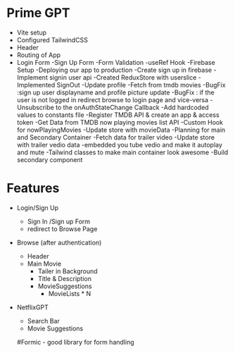 # Prime GPT

- Vite setup
- Configured TailwindCSS 
- Header
- Routing of App
- Login Form
-Sign Up Form
-Form Validation
-useRef Hook
-Firebase Setup
-Deploying our app to production
-Create sign up in firebase
-Implement signin user api
-Created ReduxStore with userslice
-Implemented SignOut
-Update profile
-Fetch from tmdb movies
-BugFix :sign up user displayname and profile picture update
-BugFix : if the user is not logged in redirect browse to login page and vice-versa
-Unsubscribe to the onAuthStateChange Callback
-Add hardcoded values to constants file
-Register TMDB API & create an app & access token
-Get Data from TMDB now playing movies list API
-Custom Hook for nowPlayingMovies
-Update store with movieData
-Planning for main and Secondary Container 
-Fetch data for trailer video
-Update store with trailer vedio data
-embedded you tube vedio and make it autoplay and mute
-Tailwind classes to make main container look awesome
-Build secondary component


# Features
- Login/Sign Up
    - Sign In /Sign up Form
    - redirect to Browse Page
- Browse (after authentication)
    - Header
    - Main Movie
        - Tailer in Background
        - Title & Description
        - MovieSuggestions
            - MovieLists * N 
- NetflixGPT
    - Search Bar
    - Movie Suggestions






    #Formic - good library for form handling